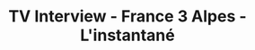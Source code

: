 ---
title: "TV Interview - France 3 Alpes - L'instantané"
excerpt: "<div style='display: flex; align-items: center;'><p style='flex: 1; margin: 0; padding: 0; font-size: 0.8em;'>I am very thankful to have been invited by Aurélie Massait to present my book and the specificities of autistic women on the show L'Instantané on France 3 Alpes. It is a regional TV channel.</p><iframe width='280' height='158' src='https://www.youtube.com/embed/GkKcEyctN40' frameborder='0' allow='accelerometer; autoplay; clipboard-write; encrypted-media; gyroscope; picture-in-picture' allowfullscreen></iframe></div>"
collection: portfolio
---